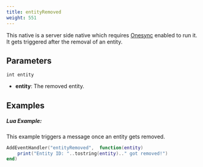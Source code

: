 ```yaml
---
title: entityRemoved
weight: 551
---
```


This native is a server side native which requires [Onesync](https://forum.cfx.re/t/the-onesync-eap-and-you/165931) enabled to run it. It gets triggered after the removal of an entity.

Parameters
----------

```
int entity
```

- **entity**: The removed entity.


Examples
--------
##### Lua Example:
This example triggers a message once an entity gets removed.
```lua
AddEventHandler("entityRemoved",  function(entity)
    print("Entity ID: "..tostring(entity).." got removed!")
end)
```
